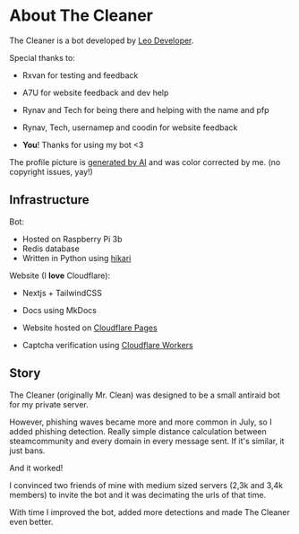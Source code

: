 
# About The Cleaner

The Cleaner is a bot developed by [Leo Developer](https://leodev.xyz).

Special thanks to:

- Rxvan for testing and feedback
- A7U for website feedback and dev help
- Rynav and Tech for being there and helping with the name and pfp
- Rynav, Tech, usernamep and coodin for website feedback

- **You**! Thanks for using my bot <3

The profile picture is [generated by AI](https://thiswaifudoesnotexist.com/) and was color corrected by me. (no copyright issues, yay!)


## Infrastructure

Bot:

- Hosted on Raspberry Pi 3b
- Redis database
- Written in Python using [hikari](https://www.hikari-py.dev/)

Website (I **love** Cloudflare):

- Nextjs + TailwindCSS
- Docs using MkDocs
  
- Website hosted on [Cloudflare Pages](https://pages.cloudflare.com)
- Captcha verification using [Cloudflare Workers](https://workers.cloudflare.com)


## Story

The Cleaner (originally Mr. Clean) was designed to be a small antiraid bot for my private server.

However, phishing waves became more and more common in July, so I added phishing detection.
Really simple distance calculation between steamcommunity and every domain in every message sent.
If it's similar, it just bans.

And it worked!

I convinced two friends of mine with medium sized servers (2,3k and 3,4k members) to invite the bot and it was decimating the urls of that time.

With time I improved the bot, added more detections and made The Cleaner even better.
